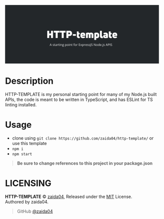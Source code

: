 <img src="HTTP-TEMPLATE.png" alt="http-template" align="center">

# Description
  HTTP-TEMPLATE is my personal starting point for many of my Node.js built APIs, the code is meant to be written in TypeScript, and has ESLint for TS linting installed.

# Usage
  - clone using `git clone https://github.com/zaida04/http-template/` or use this template
  - `npm i`
  - `npm start`
> **Be sure to change references to this project in your package.json**

# LICENSING
**HTTP-TEMPLATE** © [zaida04](https://github.com/zaida04), Released under the [MIT](https://github.com/zaida04/http-template.js/blob/master/LICENSE) License.  
Authored by zaida04.

> GitHub [@zaida04](https://github.com/zaida04) 
